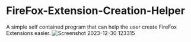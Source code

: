 # FireFox-Extension-Creation-Helper
A simple self contained program that can help the user create FireFox Extensions easier.
![Screenshot 2023-12-30 123315](https://github.com/ProtoBotic/FireFox-Extension-Creation-Helper/assets/155253484/6580aceb-5df9-4a7b-a9e3-f5734d0ab9ce)

